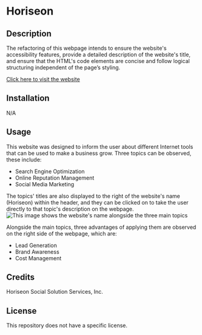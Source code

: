 # Horiseon

## Description

The refactoring of this webpage intends to ensure the website's accessibility features, provide a detailed description of the website's title, and ensure that the HTML's code elements are concise and follow logical structuring independent of the page’s styling.

[Click here to visit the website](https://marcusmr15.github.io/horiseon-refactoring/)

## Installation

N/A

## Usage

This website was designed to inform the user about different Internet tools that can be used to make a business grow. Three topics can be observed, these include:
- Search Engine Optimization
- Online Reputation Management
- Social Media Marketing

The topics' titles are also displayed to the right of the website's name (Horiseon) within the header, and they can be clicked on to take the user directly to that topic's description on the webpage.
![This image shows the website's name alongside the three main topics](assets/images/links-to-sections.png)

Alongside the main topics, three advantages of applying them are observed on the right side of the webpage, which are:
- Lead Generation
- Brand Awareness
- Cost Management

## Credits

Horiseon Social Solution Services, Inc.

## License

This repository does not have a specific license.